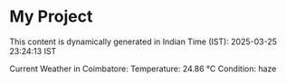 # My Project

This content is dynamically generated in Indian Time (IST): 2025-03-25 23:24:13 IST


Current Weather in Coimbatore:
Temperature: 24.86 °C
Condition: haze
